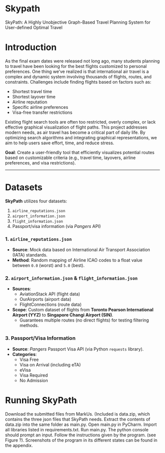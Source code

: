 # Skypath
SkyPath: A Highly Unobjective Graph-Based Travel Planning System for User-defined Optimal Travel

# Introduction  

As the final exam dates were released not long ago, many students planning to travel have been looking for the best flights customized to personal preferences. One thing we’ve realized is that international air travel is a complex and dynamic system involving thousands of flights, routes, and constraints. Challenges include finding flights based on factors such as:  
- Shortest travel time  
- Shortest layover time  
- Airline reputation  
- Specific airline preferences  
- Visa-free transfer restrictions  

Existing flight search tools are often too restricted, overly complex, or lack effective graphical visualization of flight paths. This project addresses modern needs, as air travel has become a critical part of daily life. By optimizing search algorithms and integrating graphical representations, we aim to help users save effort, time, and reduce stress.  

**Goal**: Create a user-friendly tool that efficiently visualizes potential routes based on customizable criteria (e.g., travel time, layovers, airline preferences, and visa restrictions).  

---

# Datasets  

**SkyPath** utilizes four datasets:  
1. `airline_reputations.json`  
2. `airport_information.json`  
3. `flight_information.json`  
4. Passport/visa information (via *Pangers* API)  

### 1. `airline_reputations.json`  
- **Source**: Mock data based on International Air Transport Association (IATA) standards.  
- **Method**: Random mapping of Airline ICAO codes to a float value between `0.0` (worst) and `5.0` (best).  

### 2. `airport_information.json` & `flight_information.json`  
- **Sources**:  
  - AviationStack API (flight data)  
  - OurAirports (airport data)  
  - FlightConnections (route data)  
- **Scope**: Custom dataset of flights from **Toronto Pearson International Airport (YYZ)** to **Singapore Changi Airport (SIN)**.  
  - Guarantees multiple routes (no direct flights) for testing filtering methods.  

### 3. Passport/Visa Information  
- **Source**: *Pangers* Passport Visa API (via Python `requests` library).  
- **Categories**:  
  - Visa Free  
  - Visa on Arrival (including eTA)  
  - eVisa  
  - Visa Required  
  - No Admission
 
# Running SkyPath
Download the submitted files from MarkUs. (Included is data.zip, which contains the three json files that SkyPath needs. 
Extract the contents of data.zip into the same folder as main.py.
Open main.py in PyCharm.
Import all libraries listed in requirements.txt.
Run main.py. The python console should prompt an input. Follow the instructions given by the program. (see Figure ?). Screenshots of the program in its different states can be found in the appendix.

